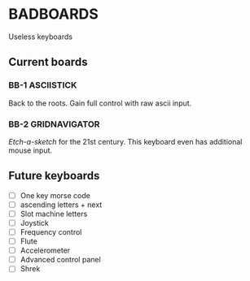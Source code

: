 # BADBOARDS
 Useless keyboards
 
## Current boards

### BB-1 ASCIISTICK
Back to the roots. Gain full control with raw ascii input.

### BB-2 GRIDNAVIGATOR
*Etch-a-sketch* for the 21st century. This keyboard even has additional mouse input.

## Future keyboards

- [ ] One key morse code
- [ ] ascending letters + next
- [ ] Slot machine letters
- [ ] Joystick
- [ ] Frequency control
- [ ] Flute
- [ ] Accelerometer
- [ ] Advanced control panel
- [ ] Shrek
